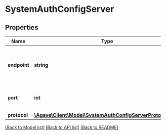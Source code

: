 # SystemAuthConfigServer

## Properties
Name | Type | Description | Notes
------------ | ------------- | ------------- | -------------
**endpoint** | **string** | The hostname or ip address of the remote server. | 
**port** | **int** | The port number of the remote server.. | 
**protocol** | [**\Agave\Client\Model\SystemAuthConfigServerProtocolType**](SystemAuthConfigServerProtocolType.md) |  | 

[[Back to Model list]](../README.md#documentation-for-models) [[Back to API list]](../README.md#documentation-for-api-endpoints) [[Back to README]](../README.md)



